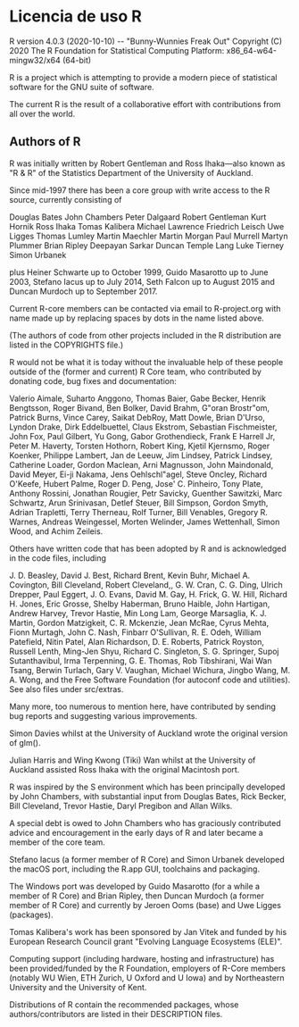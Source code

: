 # Licencia de uso R

R version 4.0.3 (2020-10-10) -- "Bunny-Wunnies Freak Out" Copyright (C) 2020 The R Foundation for Statistical Computing Platform: x86_64-w64-mingw32/x64 (64-bit)

R is a project which is attempting to provide a modern piece of statistical software for the GNU suite of software.

The current R is the result of a collaborative effort with contributions from all over the world.

## Authors of R

R was initially written by Robert Gentleman and Ross Ihaka—also known as "R & R" of the Statistics Department of the University of Auckland.

Since mid-1997 there has been a core group with write access to the R source, currently consisting of

Douglas Bates John Chambers Peter Dalgaard Robert Gentleman Kurt Hornik Ross Ihaka Tomas Kalibera Michael Lawrence Friedrich Leisch Uwe Ligges Thomas Lumley Martin Maechler Martin Morgan Paul Murrell Martyn Plummer Brian Ripley Deepayan Sarkar Duncan Temple Lang Luke Tierney Simon Urbanek

plus Heiner Schwarte up to October 1999, Guido Masarotto up to June 2003, Stefano Iacus up to July 2014, Seth Falcon up to August 2015 and Duncan Murdoch up to September 2017.

Current R-core members can be contacted via email to R-project.org with name made up by replacing spaces by dots in the name listed above.

(The authors of code from other projects included in the R distribution are listed in the COPYRIGHTS file.)

R would not be what it is today without the invaluable help of these people outside of the (former and current) R Core team, who contributed by donating code, bug fixes and documentation:

Valerio Aimale, Suharto Anggono, Thomas Baier, Gabe Becker, Henrik Bengtsson, Roger Bivand, Ben Bolker, David Brahm, G"oran Brostr"om, Patrick Burns, Vince Carey, Saikat DebRoy, Matt Dowle, Brian D'Urso, Lyndon Drake, Dirk Eddelbuettel, Claus Ekstrom, Sebastian Fischmeister, John Fox, Paul Gilbert, Yu Gong, Gabor Grothendieck, Frank E Harrell Jr, Peter M. Haverty, Torsten Hothorn, Robert King, Kjetil Kjernsmo, Roger Koenker, Philippe Lambert, Jan de Leeuw, Jim Lindsey, Patrick Lindsey, Catherine Loader, Gordon Maclean, Arni Magnusson, John Maindonald, David Meyer, Ei-ji Nakama, Jens Oehlschl"agel, Steve Oncley, Richard O'Keefe, Hubert Palme, Roger D. Peng, Jose' C. Pinheiro, Tony Plate, Anthony Rossini, Jonathan Rougier, Petr Savicky, Guenther Sawitzki, Marc Schwartz, Arun Srinivasan, Detlef Steuer, Bill Simpson, Gordon Smyth, Adrian Trapletti, Terry Therneau, Rolf Turner, Bill Venables, Gregory R. Warnes, Andreas Weingessel, Morten Welinder, James Wettenhall, Simon Wood, and Achim Zeileis.

Others have written code that has been adopted by R and is acknowledged in the code files, including

J. D. Beasley, David J. Best, Richard Brent, Kevin Buhr, Michael A. Covington, Bill Cleveland, Robert Cleveland,, G. W. Cran, C. G. Ding, Ulrich Drepper, Paul Eggert, J. O. Evans, David M. Gay, H. Frick, G. W. Hill, Richard H. Jones, Eric Grosse, Shelby Haberman, Bruno Haible, John Hartigan, Andrew Harvey, Trevor Hastie, Min Long Lam, George Marsaglia, K. J. Martin, Gordon Matzigkeit, C. R. Mckenzie, Jean McRae, Cyrus Mehta, Fionn Murtagh, John C. Nash, Finbarr O'Sullivan, R. E. Odeh, William Patefield, Nitin Patel, Alan Richardson, D. E. Roberts, Patrick Royston, Russell Lenth, Ming-Jen Shyu, Richard C. Singleton, S. G. Springer, Supoj Sutanthavibul, Irma Terpenning, G. E. Thomas, Rob Tibshirani, Wai Wan Tsang, Berwin Turlach, Gary V. Vaughan, Michael Wichura, Jingbo Wang, M. A. Wong, and the Free Software Foundation (for autoconf code and utilities). See also files under src/extras.

Many more, too numerous to mention here, have contributed by sending bug reports and suggesting various improvements.

Simon Davies whilst at the University of Auckland wrote the original version of glm().

Julian Harris and Wing Kwong (Tiki) Wan whilst at the University of Auckland assisted Ross Ihaka with the original Macintosh port.

R was inspired by the S environment which has been principally developed by John Chambers, with substantial input from Douglas Bates, Rick Becker, Bill Cleveland, Trevor Hastie, Daryl Pregibon and Allan Wilks.

A special debt is owed to John Chambers who has graciously contributed advice and encouragement in the early days of R and later became a member of the core team.

Stefano Iacus (a former member of R Core) and Simon Urbanek developed the macOS port, including the R.app GUI, toolchains and packaging.

The Windows port was developed by Guido Masarotto (for a while a member of R Core) and Brian Ripley, then Duncan Murdoch (a former member of R Core) and currently by Jeroen Ooms (base) and Uwe Ligges (packages).

Tomas Kalibera's work has been sponsored by Jan Vitek and funded by his European Research Council grant "Evolving Language Ecosystems (ELE)".

Computing support (including hardware, hosting and infrastructure) has been provided/funded by the R Foundation, employers of R-Core members (notably WU Wien, ETH Zurich, U Oxford and U Iowa) and by Northeastern University and the University of Kent.

Distributions of R contain the recommended packages, whose authors/contributors are listed in their DESCRIPTION files.
